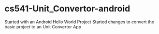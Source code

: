 # cs541-Unit_Convertor-android
Started with an Android Hello World Project
Started changes to convert the basic project to an Unit Convertor App
